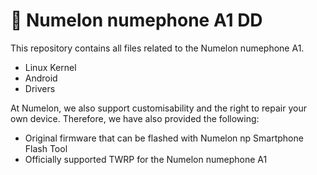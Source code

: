# 📱 Numelon numephone A1 DD
This repository contains all files related to the Numelon numephone A1.

- Linux Kernel
- Android
- Drivers

At Numelon, we also support customisability and the right to repair your own device. Therefore, we have also provided the following:
- Original firmware that can be flashed with Numelon np Smartphone Flash Tool
- Officially supported TWRP for the Numelon numephone A1
